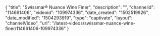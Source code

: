 {
    "title": "Swissmar&reg; Nuance Wine Finer",
    "description": "",
    "channelid": "114661406",
    "videoid": "109974336",
    "date_created": "1502519926",
    "date_modified": "1504293919",
    "type": "captivate",
    "layout": "channelVideo",
    "url": "\/latest-videos\/swissmar-nuance-wine-finer\/114661406-109974336"
}